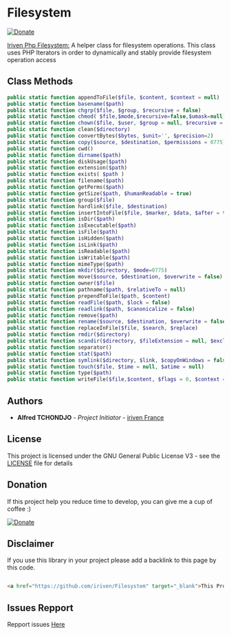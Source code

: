 # Filesystem
[![Donate](https://img.shields.io/badge/Donate-PayPal-green.svg)](https://www.paypal.com/cgi-bin/webscr?cmd=_s-xclick&hosted_button_id=XDCFPNTKUC4TU)

[Iriven Php Filesystem:](https://github.com/iriven/PhpLogger) A helper class for filesystem operations. This class uses PHP Iterators in order to dynamically and stably provide filesystem operation access

## Class Methods
```php
public static function appendToFile($file, $content, $context = null)
public static function basename($path)
public static function chgrp($file, $group, $recursive = false)
public static function chmod( $file,$mode,$recursive=false,$umask=null)
public static function chown($file, $user, $group = null, $recursive = false)
public static function clean($directory)
public static function convertBytes($bytes, $unit='', $precision=2)
public static function copy($source, $destination, $permissions = 0775)
public static function cwd()
public static function dirname($path)
public static function diskUsage($path)
public static function extension($path)
public static function exists( $path )
public static function filename($path)
public static function getPerms($path)
public static function getSize($path, $humanReadable = true)
public static function group($file)
public static function hardlink($file, $destination)
public static function insertIntoFile($file, $marker, $data, $after = true)
public static function isDir($path)
public static function isExecutable($path)
public static function isFile($path)
public static function isHidden($path)
public static function isLink($path)
public static function isReadable($path)
public static function isWritable($path)
public static function mimeType($path)
public static function mkdir($directory, $mode=0775)
public static function move($source, $destination, $overwrite = false)
public static function owner($file)
public static function pathname($path, $relativeTo = null)
public static function prependToFile($path, $content)
public static function readFile($path, $lock = false)
public static function readlink($path, $canonicalize = false)
public static function remove($path)
public static function rename($source, $destination, $overwrite = false)
public static function replaceInFile($file, $search, $replace)
public static function rmdir($directory)
public static function scandir($directory, $fileExtension = null, $excludeHidden=false, $childFirst=true)
public static function separator()
public static function stat($path)
public static function symlink($directory, $link, $copyOnWindows = false)
public static function touch($file, $time = null, $atime = null)
public static function type($path)
public static function writeFile($file,$content, $flags = 0, $context = null)

```
## Authors

* **Alfred TCHONDJO** - *Project Initiator* - [iriven France](https://www.facebook.com/Tchalf)

## License

This project is licensed under the GNU General Public License V3 - see the [LICENSE](LICENSE) file for details

## Donation

If this project help you reduce time to develop, you can give me a cup of coffee :)

[![Donate](https://img.shields.io/badge/Donate-PayPal-green.svg)](https://www.paypal.com/cgi-bin/webscr?cmd=_s-xclick&hosted_button_id=XDCFPNTKUC4TU)

## Disclaimer

If you use this library in your project please add a backlink to this page by this code.

```html

<a href="https://github.com/iriven/Filesystem" target="_blank">This Project Uses Alfred's TCHONDJO  Filesystem Library.</a>
```
## Issues Repport
Repport issues [Here](https://github.com/iriven/Filesystem/issues)
